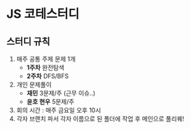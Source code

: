 # JS 코테스터디

## 스터디 규칙
1. 매주 공통 주제 문제 1개
   * <b>1주차</b> 완전탐색
   * <b>2주차</b> DFS/BFS
2. 개인 문제풀이
     - <b>재민</b> 3문제/주 (근무 이슈..)
     - <b>윤호 현우</b> 5문제/주
3. 회의 시간 : 매주 금요일 오후 10시 
4. 각자 브랜치 파서 각자 이름으로 된 폴더에 작업 후 메인으로 풀리퀘!
